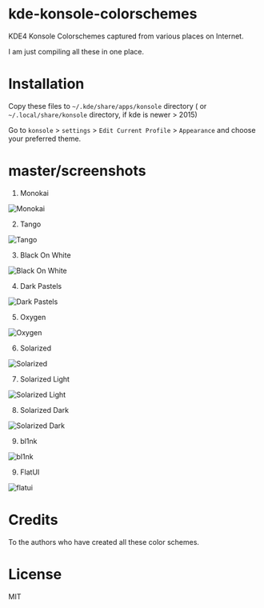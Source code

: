 kde-konsole-colorschemes
========================

KDE4 Konsole Colorschemes captured from various places on Internet.

I am just compiling all these in one place.

Installation
============

Copy these files to `~/.kde/share/apps/konsole` directory ( or `~/.local/share/konsole` directory, if kde is newer > 2015)

Go to `konsole` > `settings` > `Edit Current Profile` > `Appearance` and choose your preferred theme.

master/screenshots
===========

1. Monokai

![Monokai](https://raw.github.com/nareshv/kde-konsole-colorschemes/master/screens/monokai.png)

2. Tango

![Tango](https://raw.github.com/nareshv/kde-konsole-colorschemes/master/screens/tango.png)

3. Black On White

![Black On White](https://raw.github.com/nareshv/kde-konsole-colorschemes/master/screens/black-on-white.png)

4. Dark Pastels

![Dark Pastels](https://raw.github.com/nareshv/kde-konsole-colorschemes/master/screens/dark-pastels.png)

5. Oxygen

![Oxygen](https://raw.github.com/nareshv/kde-konsole-colorschemes/master/screens/oxygen.png)

6. Solarized

![Solarized](https://raw.github.com/nareshv/kde-konsole-colorschemes/master/screens/solarized.png)

7. Solarized Light

![Solarized Light](https://raw.github.com/nareshv/kde-konsole-colorschemes/master/screens/solarized-light.png)

8. Solarized Dark

![Solarized Dark](https://raw.github.com/nareshv/kde-konsole-colorschemes/master/screens/solarized-dark.png)

9. bl1nk

![bl1nk](https://raw.github.com/nareshv/kde-konsole-colorschemes/master/screens/bl1nk.png)

9. FlatUI

![flatui](https://raw.github.com/nareshv/kde-konsole-colorschemes/master/screens/flatui.png)

Credits
=======

To the authors who have created all these color schemes. 

License
=======

MIT
